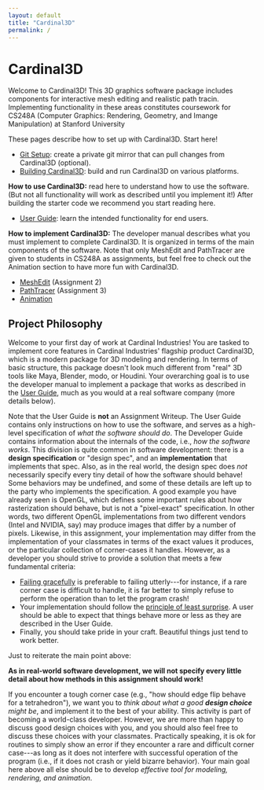 ```yaml
---
layout: default
title: "Cardinal3D"
permalink: /
---
```


# Cardinal3D

Welcome to Cardinal3D! This 3D graphics software package includes components for interactive mesh
editing and realistic path tracin. Implementing functionality in these areas
constitutes coursework for CS248A (Computer Graphics: Rendering, Geometry, and Imange Manipulation) at Stanford University

These pages describe how to set up with Cardinal3D. Start here!
- [Git Setup](git): create a private git mirror that can pull changes from Cardinal3D (optional). 
- [Building Cardinal3D](build): build and run Cardinal3D on various platforms.

__How to use Cardinal3D:__ read here to understand how to use the software. (But not all functionality will work as described until you implement it!) After building the starter code we recommend you start reading here.
- [User Guide](guide): learn the intended functionality for end users.

__How to implement Cardinal3D:__ The developer manual describes what you must implement to complete Cardinal3D. It is organized in terms of the main components of the software. Note that only MeshEdit and PathTracer are given to students in CS248A as assignments, but feel free to check out the Animation section to have more fun with Cardinal3D.
- [MeshEdit](meshedit) (Assignment 2)
- [PathTracer](pathtracer) (Assignment 3)
- [Animation](animation)

## Project Philosophy

Welcome to your first day of work at Cardinal Industries! 
You are tasked to implement core features in Cardinal Industries' flagship product
Cardinal3D, which is a modern package for 3D modeling and rendering.
In terms of basic structure, this package doesn't look much different from
"real" 3D tools like Maya, Blender, modo, or Houdini. Your overarching goal is
to use the developer manual to implement a package that
works as described in the [User Guide](guide), much as you would at a real
software company (more details below).

Note that the User Guide is **not** an Assignment Writeup. The User Guide
contains only instructions on how to use the software, and serves as a
high-level specification of _what the software should do_. The Developer Guide
contains information about the internals of the code, i.e., _how the software
works_. This division is quite common in software development: there is a
**design specification** or "design spec", and an **implementation** that
implements that spec. Also, as in the real world, the design spec does _not_
necessarily specify every tiny detail of how the software should behave! Some
behaviors may be undefined, and some of these details are left up to the party
who implements the specification. A good example you have already seen is
OpenGL, which defines some important rules about how rasterization should
behave, but is not a "pixel-exact" specification. In other words, two different
OpenGL implementations from two different vendors (Intel and NVIDIA, say) may
produce images that differ by a number of pixels. Likewise, in this assignment,
your implementation may differ from the implementation of your classmates in
terms of the exact values it produces, or the particular collection of
corner-cases it handles. However, as a developer you should strive to provide a
solution that meets a few fundamental criteria:

*   [Failing gracefully](https://en.wikipedia.org/wiki/Fault_tolerance) is
preferable to failing utterly---for instance, if a rare corner case is difficult
to handle, it is far better to simply refuse to perform the operation than to
let the program crash! 
*   Your implementation should follow the [principle of least
surprise](https://en.wikipedia.org/wiki/Principle_of_least_astonishment). A user
should be able to expect that things behave more or less as they are described
in the User Guide. 
*   Finally, you should take pride in your craft. Beautiful things just tend to work better.

Just to reiterate the main point above:

**As in real-world software development, we will not specify every little detail
about how methods in this assignment should work!**

If you encounter a tough corner case (e.g., "how should edge flip behave for a
tetrahedron"), we want you to _think about what a good **design choice** might
be_, and implement it to the best of your ability. This activity is part of
becoming a world-class developer. However, we are more than happy to discuss
good design choices with you, and you should also feel free to discuss these
choices with your classmates. Practically speaking, it is ok for routines to
simply show an error if they encounter a rare and difficult corner case---as long as it
does not interfere with successful operation of the program (i.e., if it does
not crash or yield bizarre behavior). Your main goal here above all else should be 
to develop _effective tool for modeling, rendering, and animation_.

